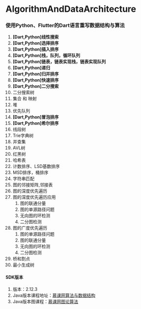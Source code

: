 # AlgorithmAndDataArchitecture

<h3>使用Python、Flutter的Dart语言重写数据结构与算法</h3>

1. **[Dart,Python]线性搜索**
2. **[Dart,Python]选择排序**
3. **[Dart,Python]插入排序**
4. **[Dart,Python]栈，队列，循环队列**
5. **[Dart,Python]链表，链表实现栈，链表实现队列**
6. **[Dart,Python]递归**
7. **[Dart,Python]归并排序**
8. **[Dart,Python]快速排序**
9. **[Dart,Python]二分搜索**
10. 二分搜索树
11. 集合 和 映射
12. 堆
13. 优先队列
14. **[Dart,Python]冒泡排序**
15. **[Dart,Python]希尔排序**
16. 线段树
17. Trie字典树
18. 并查集
19. AVL树
20. 红黑树
21. 哈希表
22. 计数排序、LSD基数排序
23. MSD排序，桶排序
24. 字符串匹配
25. 图的邻接矩阵,邻接表
26. 图的深度优先遍历
27. 图的深度优先遍历应用
    1. 图的联通分量
    2. 图的单源路径问题
    3. 无向图的环检测
    4. 二分图检测
28. 图的广度优先遍历
    1. 图的单源路径问题
    2. 图的联通分量
    3. 无向图的环检测
    4. 二分图检测
29. 桥和割点
30. 最小生成树

#### SDK版本
1. 版本：2.12.3
2. Java版本课程地址：[慕课网算法与数据结构](https://class.imooc.com/sale/datastructure)
3. Java版本图课程：[慕课网图论算法](https://coding.imooc.com/class/370.html)
